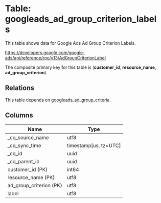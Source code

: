 # Table: googleads_ad_group_criterion_labels

This table shows data for Google Ads Ad Group Criterion Labels.

https://developers.google.com/google-ads/api/reference/rpc/v13/AdGroupCriterionLabel

The composite primary key for this table is (**customer_id**, **resource_name**, **ad_group_criterion**).

## Relations

This table depends on [googleads_ad_group_criteria](googleads_ad_group_criteria).

## Columns

| Name          | Type          |
| ------------- | ------------- |
|_cq_source_name|utf8|
|_cq_sync_time|timestamp[us, tz=UTC]|
|_cq_id|uuid|
|_cq_parent_id|uuid|
|customer_id (PK)|int64|
|resource_name (PK)|utf8|
|ad_group_criterion (PK)|utf8|
|label|utf8|
